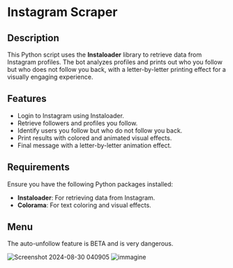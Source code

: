 # Instagram Scraper

## Description
This Python script uses the **Instaloader** library to retrieve data from Instagram profiles. The bot analyzes profiles and prints out who you follow but who does not follow you back, with a letter-by-letter printing effect for a visually engaging experience.

## Features
- Login to Instagram using Instaloader.
- Retrieve followers and profiles you follow.
- Identify users you follow but who do not follow you back.
- Print results with colored and animated visual effects.
- Final message with a letter-by-letter animation effect.

## Requirements
Ensure you have the following Python packages installed:
- **Instaloader**: For retrieving data from Instagram.
- **Colorama**: For text coloring and visual effects.

## Menu
The auto-unfollow feature is BETA and is very dangerous.

![Screenshot 2024-08-30 040905](https://github.com/user-attachments/assets/7bf56da1-85aa-4cd4-a64a-09dec80adbf1)
![immagine](https://github.com/user-attachments/assets/45e3f79c-c32b-4c82-8def-8a63aeecec15)

